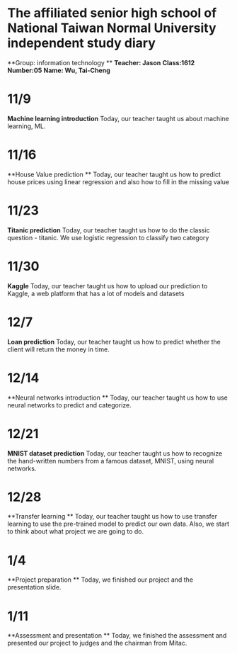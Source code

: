
# **The affiliated senior high school of **National** Taiwan **Normal University** independent study diary**

**Group: information technology **
**Teacher: Jason**
**Class:1612**
**Number:05**
**Name: Wu, Tai-Cheng**

# 11/9

**Machine learning introduction**
Today, our teacher taught us about machine learning, ML.

# 11/16

**House Value prediction **
Today, our teacher taught us how to predict house prices using linear regression and also how to fill in the missing value

# 11/23

**Titanic prediction**
Today, our teacher taught us how to do the classic question - titanic. We use logistic regression to classify two category

# 11/30

**Kaggle**
Today, our teacher taught us how to upload our prediction to Kaggle, a web platform that has a lot of models and datasets

# 12/7

**Loan prediction**
Today, our teacher taught us how to predict whether the client will return the money in time.

# 12/14

**Neural networks introduction **
Today, our teacher taught us how to use neural networks to predict and categorize.

# 12/21

**MNIST dataset prediction**
Today, our teacher taught us how to recognize the hand-written numbers from a famous dataset, MNIST, using neural networks.

# 12/28

**Transfer **l**earning **
Today, our teacher taught us how to use transfer learning to use the pre-trained model to predict our own data. Also, we start to think about what project we are going to do.

# 1/4

**Project preparation **
Today, we finished our project and the presentation slide.

# 1/11

**Assessment and presentation **
Today, we finished the assessment and presented our project to judges and the chairman from Mitac.
